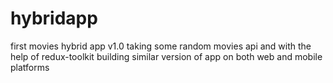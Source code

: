 # hybridapp
first movies hybrid app v1.0
taking some random movies api and with the help of redux-toolkit
building similar version of app on both web and mobile platforms

